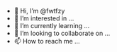 - 👋 Hi, I’m @fwtfzy
- 👀 I’m interested in ...
- 🌱 I’m currently learning ...
- 💞️ I’m looking to collaborate on ...
- 📫 How to reach me ...

<!---
fwtfzy/fwtfzy is a ✨ special ✨ repository because its `README.md` (this file) appears on your GitHub profile.
You can click the Preview link to take a look at your changes.
--->
